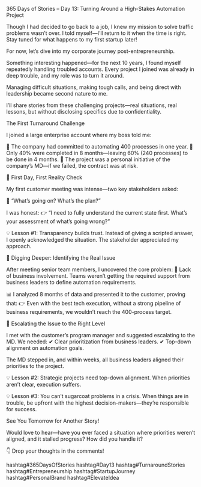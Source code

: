 365 Days of Stories – Day 13: Turning Around a High-Stakes Automation Project

Though I had decided to go back to a job, I knew my mission to solve traffic problems wasn’t over. I told myself—I’ll return to it when the time is right. Stay tuned for what happens to my first startup later!

For now, let’s dive into my corporate journey post-entrepreneurship.

Something interesting happened—for the next 10 years, I found myself repeatedly handling troubled accounts. Every project I joined was already in deep trouble, and my role was to turn it around.

Managing difficult situations, making tough calls, and being direct with leadership became second nature to me.

I’ll share stories from these challenging projects—real situations, real lessons, but without disclosing specifics due to confidentiality.

The First Turnaround Challenge

I joined a large enterprise account where my boss told me:

📌 The company had committed to automating 400 processes in one year.
📌 Only 40% were completed in 8 months—leaving 60% (240 processes) to be done in 4 months.
📌 The project was a personal initiative of the company’s MD—if we failed, the contract was at risk.

🚀 First Day, First Reality Check

My first customer meeting was intense—two key stakeholders asked:

💬 “What’s going on? What’s the plan?”

I was honest:
👉 “I need to fully understand the current state first. What’s your assessment of what’s going wrong?”

💡 Lesson #1: Transparency builds trust. Instead of giving a scripted answer, I openly acknowledged the situation. The stakeholder appreciated my approach.

🚀 Digging Deeper: Identifying the Real Issue

After meeting senior team members, I uncovered the core problem:
📌 Lack of business involvement. Teams weren’t getting the required support from business leaders to define automation requirements.

📊 I analyzed 8 months of data and presented it to the customer, proving that:
👉 Even with the best tech execution, without a strong pipeline of business requirements, we wouldn’t reach the 400-process target.

🚀 Escalating the Issue to the Right Level

I met with the customer’s program manager and suggested escalating to the MD. We needed:
✔ Clear prioritization from business leaders.
✔ Top-down alignment on automation goals.

The MD stepped in, and within weeks, all business leaders aligned their priorities to the project.

💡 Lesson #2: Strategic projects need top-down alignment. When priorities aren’t clear, execution suffers.

💡 Lesson #3: You can’t sugarcoat problems in a crisis. When things are in trouble, be upfront with the highest decision-makers—they’re responsible for success.

See You Tomorrow for Another Story!

Would love to hear—have you ever faced a situation where priorities weren’t aligned, and it stalled progress? How did you handle it?

👇 Drop your thoughts in the comments!

hashtag#365DaysOfStories hashtag#Day13 hashtag#TurnaroundStories hashtag#Entrepreneurship hashtag#StartupJourney hashtag#PersonalBrand hashtag#ElevateIdea